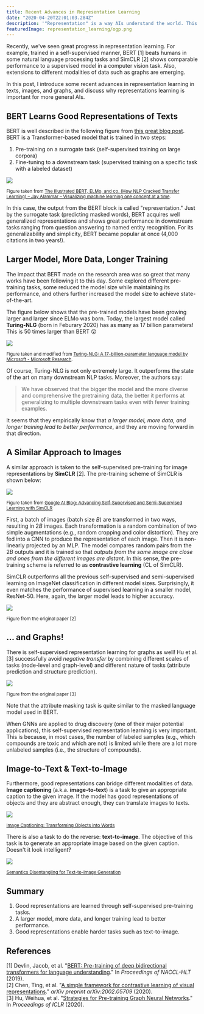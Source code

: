 ```yaml
---
title: Recent Advances in Representation Learning
date: "2020-04-20T22:01:03.284Z"
description: '"Representation" is a way AIs understand the world. This post is a short introduction to the representation learning in the "deep learning era."'
featuredImage: representation_learning/ogp.png
---
```


Recently, we've seen great progress in representation learning. For example, trained in a self-supervised manner, BERT [1] beats humans in some natural language processing tasks and SimCLR [2] shows comparable performance to a supervised model in a computer vision task. Also, extensions to different modalities of data such as graphs are emerging.

In this post, I introduce some recent advances in representation learning in texts, images, and graphs, and discuss why representations learning is important for more general AIs.

## BERT Learns Good Representations of Texts
BERT is well described in the following figure from [this great blog post](http://jalammar.github.io/illustrated-bert/). BERT is a Transformer-based model that is trained in two steps:
1. Pre-training on a surrogate task (self-supervised training on large corpora)
2. Fine-tuning to a downstream task (supervised training on a specific task with a labeled dataset)

![](2020-04-19-15-10-23.png)

<small>Figure taken from [The Illustrated BERT, ELMo, and co. (How NLP Cracked Transfer Learning) – Jay Alammar – Visualizing machine learning one concept at a time](http://jalammar.github.io/illustrated-bert/).</small>

In this case, the output from the BERT block is called "representation." Just by the surrogate task (predicting masked words), BERT acquires well generalized representations and shows great performance in downstream tasks ranging from question answering to named entity recognition. For its generalizability and simplicity, BERT became popular at once (4,000 citations in two years!).

## Larger Model, More Data, Longer Training
The impact that BERT made on the research area was so great that many works have been following it to this day. Some explored different pre-training tasks, some reduced the model size while maintaining its performance, and others further increased the model size to achieve state-of-the-art.

The figure below shows that the pre-trained models have been growing larger and larger since ELMo was born. Today, the largest model called **Turing-NLG** (born in Feburary 2020) has as many as 17 billion parameters! This is 50 times larger than BERT 😲

![](2020-04-19-14-52-04.png)

<small>Figure taken and modified from [Turing-NLG: A 17-billion-parameter language model by Microsoft - Microsoft Research](https://www.microsoft.com/en-us/research/blog/turing-nlg-a-17-billion-parameter-language-model-by-microsoft/).</small>

Of course, Turing-NLG is not only extremely large. It outperforms the state of the art on many downstream NLP tasks. Moreover, the authors say:
> We have observed that the bigger the model and the more diverse and comprehensive the pretraining data, the better it performs at generalizing to multiple downstream tasks even with fewer training examples.

It seems that they empirically know that *a larger model, more data, and longer training lead to better performance*, and they are moving forward in that direction.

## A Similar Approach to Images
A similar approach is taken to the self-supervised pre-training for image representations by **SimCLR** [2]. The pre-training scheme of SimCLR is shown below:

![](simclr.gif)

<small>Figure taken from [Google AI Blog: Advancing Self-Supervised and Semi-Supervised Learning with SimCLR](https://ai.googleblog.com/2020/04/advancing-self-supervised-and-semi.html)</small>

First, a batch of images (batch size $B$) are transformed in two ways, resulting in $2B$ images. Each transformation is a random combination of two simple augmentations (e.g., random cropping and color distortion). They are fed into a CNN to produce the representation of each image. Then it is non-linearly projected by an MLP. The model compares random pairs from the $2B$ outputs and it is trained so that *outputs from the same image are close and ones from the different images are distant*. In this sense, the pre-training scheme is referred to as **contrastive learning** (CL of SimCLR).

SimCLR outperforms all the previous self-supervised and semi-supervised learning on ImageNet classification in different model sizes. Surprisingly, it even matches the performance of supervised learning in a smaller model, ResNet-50. Here, again, the larger model leads to higher accuracy.

![](2020-04-19-21-48-51.png)

<small>Figure from the original paper [2]</small>

## … and Graphs!
There is self-supervised representation learning for graphs as well! Hu et al. [3] successfully avoid *negative transfer* by combining different scales of tasks (node-level and graph-level) and different nature of tasks (attribute prediction and structure prediction).

![](2020-04-19-21-58-38.png)

<small>Figure from the original paper [3]</small>

Note that the attribute masking task is quite similar to the masked language model used in BERT.

When GNNs are applied to drug discovery (one of their major potential applications), this self-supervised representation learning is very important. This is because, in most cases, the number of labeled samples (e.g., which compounds are toxic and which are not) is limited while there are a lot more unlabeled samples (i.e., the structure of compounds).

## Image-to-Text & Text-to-Image
Furthermore, good representations can bridge different modalities of data. **Image captioning** (a.k.a. **image-to-text**) is a task to give an appropriate caption to the given image. If the model has good representations of objects and they are abstract enough, they can translate images to texts.

![](2020-04-19-23-49-19.png)

<small>[Image Captioning: Transforming Objects into Words](https://papers.nips.cc/paper/9293-image-captioning-transforming-objects-into-words)</small>

There is also a task to do the reverse: **text-to-image**. The objective of this task is to generate an appropriate image based on the given caption. Doesn't it look intelligent?

![](2020-04-19-23-57-12.png)

<small>[Semantics Disentangling for Text-to-Image Generation](https://arxiv.org/abs/1904.01480)</small>

## Summary
1. Good representations are learned through self-supervised pre-training tasks.
2. A larger model, more data, and longer training lead to better performance.
3. Good representations enable harder tasks such as text-to-image.

## References
[1] Devlin, Jacob, et al. "[BERT: Pre-training of deep bidirectional transformers for language understanding](https://arxiv.org/abs/1810.04805)." In *Proceedings of NACCL-HLT* (2019).  
[2] Chen, Ting, et al. "[A simple framework for contrastive learning of visual representations](https://arxiv.org/abs/2002.05709)." *arXiv preprint arXiv:2002.05709* (2020).  
[3] Hu, Weihua, et al. "[Strategies for Pre-training Graph Neural Networks](https://arxiv.org/abs/1905.12265)." In *Proceedings of ICLR* (2020).
